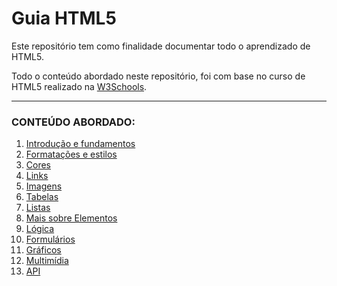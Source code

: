 # Guia HTML5
Este repositório tem como finalidade documentar todo o aprendizado de HTML5.

Todo o conteúdo abordado neste repositório, foi com base no curso de HTML5 realizado na [W3Schools](https://my-learning.w3schools.com/tutorial/html).

---

### CONTEÚDO ABORDADO:

1. [Introdução e fundamentos](conteudo/01-introducao-e-fundamentos)
2. [Formatações e estilos](conteudo/02-formatacao-e-estilos)
3. [Cores](conteudo/03-cores)
4. [Links](conteudo/04-links)
5. [Imagens](conteudo/05-imagens)
6. [Tabelas](conteudo/06-tabelas)
7. [Listas](conteudo/07-listas)
8. [Mais sobre Elementos](conteudo/08-mais-elementosHTML)
9. [Lógica](conteudo/09-logica)
10. [Formulários](conteudo/10-formularios)
11. [Gráficos](conteudo/11-graficos)
12. [Multimídia](conteudo/12-multimidia)
13. [API](conteudo/13-api)
